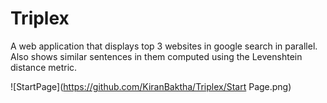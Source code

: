 # Triplex
A web application that displays top 3 websites in google search in parallel. Also shows similar sentences in them computed using the Levenshtein distance metric.


![StartPage](https://github.com/KiranBaktha/Triplex/Start Page.png)

